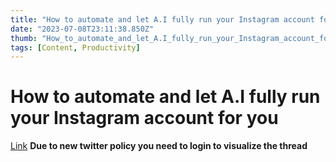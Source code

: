 ```yaml
---
title: "How to automate and let A.I fully run your Instagram account for you"
date: "2023-07-08T23:11:38.850Z"
thumb: "How_to_automate_and_let_A.I_fully_run_your_Instagram_account_for_you.png"
tags: [Content, Productivity]
---
```


# How to automate and let A.I fully run your Instagram account for you

[Link](https://twitter.com/calebsai/status/1674898479636705280)
**Due to new twitter policy you need to login to visualize the thread**

